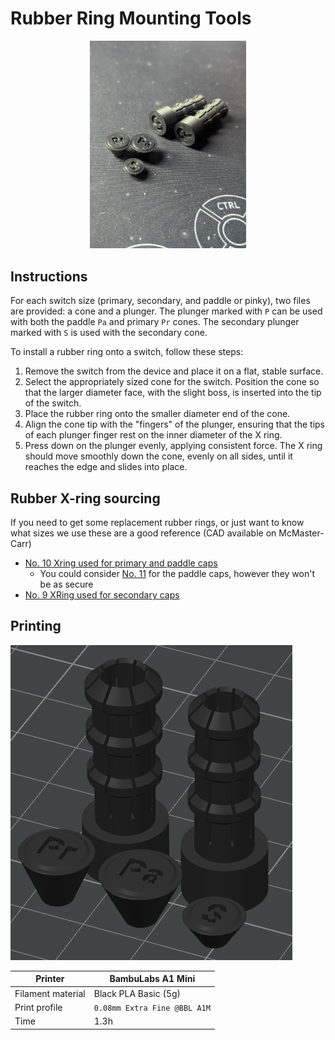 # Rubber Ring Mounting Tools
<p align="center">
    <img src="Printed.jpg" alt="Picture of printed cones and plungers" width="250"/>
</p>

## Instructions

For each switch size (primary, secondary, and paddle or pinky), two files are provided: a cone and a plunger. The plunger marked with `P` can be used with both the paddle `Pa` and primary `Pr` cones. The secondary plunger marked with `S` is used with the secondary cone. 

To install a rubber ring onto a switch, follow these steps:

1. Remove the switch from the device and place it on a flat, stable surface.
2. Select the appropriately sized cone for the switch. Position the cone so that the larger diameter face, with the slight boss, is inserted into the tip of the switch.
3. Place the rubber ring onto the smaller diameter end of the cone.
4. Align the cone tip with the "fingers" of the plunger, ensuring that the tips of each plunger finger rest on the inner diameter of the X ring.
5. Press down on the plunger evenly, applying consistent force. The X ring should move smoothly down the cone, evenly on all sides, until it reaches the edge and slides into place.

## Rubber X-ring sourcing

If you need to get some replacement rubber rings, or just want to know what sizes we use these are a good reference (CAD available on McMaster-Carr)
- [No. 10 Xring used for primary and paddle caps](https://www.mcmaster.com/catalog/130/4009/90025K133)
    - You could consider [No. 11](https://www.mcmaster.com/catalog/130/4009/90025K135) for the paddle caps, however they won't be as secure
- [No. 9 XRing used for secondary caps](https://www.mcmaster.com/catalog/130/4009/90025K129)

## Printing
![Picture of print orientation of cones and plungers](PrintOrientation.png?raw=true "Rubber Ring Mounting Tools Print Orientation")

| Printer           | BambuLabs A1 Mini            |
|-------------------|------------------------------|
| Filament material | Black PLA Basic (5g)         |
| Print profile     | `0.08mm Extra Fine @BBL A1M` |
| Time              | 1.3h                         |
